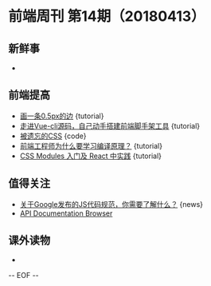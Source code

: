 # 前端周刊 第14期（20180413）

## 新鲜事
-

## 前端提高
- [画一条0.5px的边](http://mp.weixin.qq.com/s/fcqOvzPE0swwsJL1Po4twA) {tutorial}
- [走进Vue-cli源码，自己动手搭建前端脚手架工具](https://segmentfault.com/a/1190000013975247) {tutorial}
- [被遗忘的CSS](http://mp.weixin.qq.com/s/OwOfsshZIyn8-JVrsCVDxg) {code}
- [前端工程师为什么要学习编译原理？](https://zhuanlan.zhihu.com/p/31096468?utm_source=wechat_session&amp;utm_medium=social) {tutorial}
- [CSS Modules 入门及 React 中实践](http://www.alloyteam.com/2017/03/getting-started-with-css-modules-and-react-in-practice/#prettyPhoto) {tutorial}
## 值得关注
- [关于Google发布的JS代码规范，你需要了解什么？](https://github.com/WhiteYin/translation/issues/10) {news}
- [API Documentation Browser](https://devdocs.io/)

## 课外读物
-

[//]: # (分类图标
    新闻 {news}
    视频 {video}
    教程 {tutorial}
    代码 {code}
    演示 {demo}
    观点 {opinion}
    技巧 {tips}
    工具 {tools}
    书籍 {book}
    文档 {doc}
    GayHub {github}
    规范 {w3c}
    规范 {mdn}
    Three.js {threejs}
  )

-- EOF --